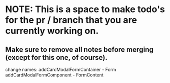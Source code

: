 # NOTE: This is a space to make todo's for the pr / branch that you are currently working on. 
Make sure to remove all notes before merging (except for this one, of course).
----------------------------------------------------------------------------------------------------
change names: 
  addCardModalFormContainer - Form
  addCardModalFormComponent - FormContent
